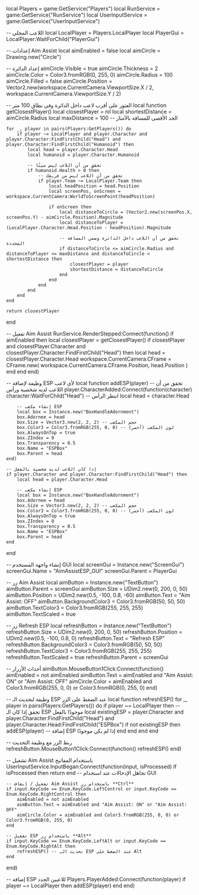 local Players = game:GetService("Players")
local RunService = game:GetService("RunService")
local UserInputService = game:GetService("UserInputService")

-- اللاعب المحلي
local LocalPlayer = Players.LocalPlayer
local PlayerGui = LocalPlayer:WaitForChild("PlayerGui")

-- إعدادات Aim Assist
local aimEnabled = false
local aimCircle = Drawing.new("Circle")

-- إعداد الدائرة
aimCircle.Visible = true
aimCircle.Thickness = 2
aimCircle.Color = Color3.fromRGB(0, 255, 0)
aimCircle.Radius = 100
aimCircle.Filled = false
aimCircle.Position = Vector2.new(workspace.CurrentCamera.ViewportSize.X / 2, workspace.CurrentCamera.ViewportSize.Y / 2)

-- العثور على أقرب لاعب داخل الدائرة وفي نطاق 100 متر
local function getClosestPlayer()
    local closestPlayer = nil
    local shortestDistance = aimCircle.Radius
    local maxDistance = 100 -- الحد الأقصى للمسافة بالأمتار

    for _, player in pairs(Players:GetPlayers()) do
        if player ~= LocalPlayer and player.Character and player.Character:FindFirstChild("Head") and player.Character:FindFirstChild("Humanoid") then
            local head = player.Character.Head
            local humanoid = player.Character.Humanoid

            -- تحقق من أن اللاعب ليس ميتًا
            if humanoid.Health > 0 then
                -- تحقق من أن اللاعب ليس من فريقك
                if player.Team ~= LocalPlayer.Team then
                    local headPosition = head.Position
                    local screenPos, onScreen = workspace.CurrentCamera:WorldToScreenPoint(headPosition)

                    if onScreen then
                        local distanceToCircle = (Vector2.new(screenPos.X, screenPos.Y) - aimCircle.Position).Magnitude
                        local distanceToPlayer = (LocalPlayer.Character.Head.Position - headPosition).Magnitude

                        -- تحقق من أن اللاعب داخل الدائرة وضمن المسافة المحددة
                        if distanceToCircle <= aimCircle.Radius and distanceToPlayer <= maxDistance and distanceToCircle < shortestDistance then
                            closestPlayer = player
                            shortestDistance = distanceToCircle
                        end
                    end
                end
            end
        end
    end

    return closestPlayer
end

-- تفعيل Aim Assist
RunService.RenderStepped:Connect(function()
    if aimEnabled then
        local closestPlayer = getClosestPlayer()
        if closestPlayer and closestPlayer.Character and closestPlayer.Character:FindFirstChild("Head") then
            local head = closestPlayer.Character.Head
            workspace.CurrentCamera.CFrame = CFrame.new(
                workspace.CurrentCamera.CFrame.Position,
                head.Position
            )
        end
    end
end)

-- وظيفة لإضافة ESP لأي لاعب
local function addESP(player)
    -- تحقق من أن اللاعب لديه شخصية ورأس
    player.CharacterAdded:Connect(function(character)
        character:WaitForChild("Head") -- انتظر الرأس
        local head = character.Head

        -- إنشاء مكعب ESP
        local box = Instance.new("BoxHandleAdornment")
        box.Adornee = head
        box.Size = Vector3.new(2, 2, 2) -- حجم المكعب
        box.Color3 = Color3.fromRGB(255, 0, 0) -- لون المكعب (أحمر)
        box.AlwaysOnTop = true
        box.ZIndex = 0
        box.Transparency = 0.5
        box.Name = "ESPBox"
        box.Parent = head
    end)

    -- إذا كان اللاعب لديه شخصية بالفعل
    if player.Character and player.Character:FindFirstChild("Head") then
        local head = player.Character.Head

        -- إنشاء مكعب ESP
        local box = Instance.new("BoxHandleAdornment")
        box.Adornee = head
        box.Size = Vector3.new(2, 2, 2) -- حجم المكعب
        box.Color3 = Color3.fromRGB(255, 0, 0) -- لون المكعب (أحمر)
        box.AlwaysOnTop = true
        box.ZIndex = 0
        box.Transparency = 0.5
        box.Name = "ESPBox"
        box.Parent = head
    end
end

-- إنشاء واجهة المستخدم GUI
local screenGui = Instance.new("ScreenGui")
screenGui.Name = "AimAssistESP_GUI"
screenGui.Parent = PlayerGui

-- زر Aim Assist
local aimButton = Instance.new("TextButton")
aimButton.Parent = screenGui
aimButton.Size = UDim2.new(0, 200, 0, 50)
aimButton.Position = UDim2.new(0.5, -100, 0.8, -60)
aimButton.Text = "Aim Assist: OFF"
aimButton.BackgroundColor3 = Color3.fromRGB(50, 50, 50)
aimButton.TextColor3 = Color3.fromRGB(255, 255, 255)
aimButton.TextScaled = true

-- زر Refresh ESP
local refreshButton = Instance.new("TextButton")
refreshButton.Size = UDim2.new(0, 200, 0, 50)
refreshButton.Position = UDim2.new(0.5, -100, 0.8, 0)
refreshButton.Text = "Refresh ESP"
refreshButton.BackgroundColor3 = Color3.fromRGB(50, 50, 50)
refreshButton.TextColor3 = Color3.fromRGB(255, 255, 255)
refreshButton.TextScaled = true
refreshButton.Parent = screenGui

-- أحداث الأزرار
aimButton.MouseButton1Click:Connect(function()
    aimEnabled = not aimEnabled
    aimButton.Text = aimEnabled and "Aim Assist: ON" or "Aim Assist: OFF"
    aimCircle.Color = aimEnabled and Color3.fromRGB(255, 0, 0) or Color3.fromRGB(0, 255, 0)
end)

-- وظيفة لتحديث الـ ESP عند الضغط على الزر
local function refreshESP()
    for _, player in pairs(Players:GetPlayers()) do
        if player ~= LocalPlayer then
            -- تحقق إذا كان الـ ESP موجودًا بالفعل
            local existingESP = player.Character and player.Character:FindFirstChild("Head") and player.Character.Head:FindFirstChild("ESPBox")
            if not existingESP then
                addESP(player) -- إضافة ESP إذا لم يكن موجودًا
            end
        end
    end
end

-- ربط الزر مع وظيفة التحديث
refreshButton.MouseButton1Click:Connect(function()
    refreshESP()
end)

-- تشغيل Aim Assist باستخدام المفاتيح
UserInputService.InputBegan:Connect(function(input, isProcessed)
    if isProcessed then return end -- تجاهل الإدخالات عند استخدام GUI
 
    -- تفعيل / إيقاف Aim Assist باستخدام زر **Ctrl**
    if input.KeyCode == Enum.KeyCode.LeftControl or input.KeyCode == Enum.KeyCode.RightControl then
        aimEnabled = not aimEnabled
        aimButton.Text = aimEnabled and "Aim Assist: ON" or "Aim Assist: OFF"
        aimCircle.Color = aimEnabled and Color3.fromRGB(255, 0, 0) or Color3.fromRGB(0, 255, 0)
    end

    -- تفعيل ESP باستخدام زر **Alt**
    if input.KeyCode == Enum.KeyCode.LeftAlt or input.KeyCode == Enum.KeyCode.RightAlt then
        refreshESP() -- تحديث الـ ESP عند الضغط على Alt
    end
end)

-- إضافة ESP للاعبين الجدد
Players.PlayerAdded:Connect(function(player)
    if player ~= LocalPlayer then
        addESP(player)
    end
end)
